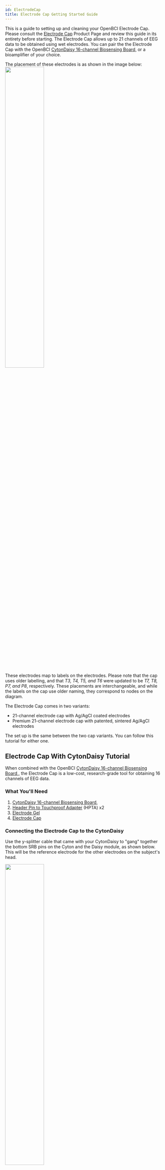 ```yaml
---
id: ElectrodeCap
title: Electrode Cap Getting Started Guide
---
```



This is a guide to setting up and cleaning your OpenBCI Electrode Cap. Please consult the [Electrode Cap](https://shop.openbci.com/products/openbci-eeg-electrocap)
Product Page and review this guide in its entirety before starting.
The Electrode Cap allows up to 21 channels of EEG data to be obtained using wet electrodes.
You can pair the the Electrode Cap with the OpenBCI [CytonDaisy 16-channel Biosensing Board,](https://shop.openbci.com/collections/frontpage/products/cyton-daisy-biosensing-boards-16-channel)
or a bioamplifier of your choice.

The placement of these electrodes is as shown in the image below:
<img src="https://github.com/openbci-archive/Docs/blob/master/assets/images/electrode%20cap%20nodes_1.png?raw=true" width="50%">

These electrodes map to labels on the electrodes. Please note that the cap uses older labelling, and that *T3, T4, T5, and T6* were updated to be *T7, T8, P7, and P8*, respectively. These placements are interchangeable, and while the labels on the cap use older naming, they correspond to nodes on the diagram.

The Electrode Cap comes in two variants:

* 21-channel electrode cap with Ag/AgCl coated electrodes
* Premium 21-channel electrode cap with patented, sintered Ag/AgCl electrodes

The set up is the same between the two cap variants. You can follow this tutorial for either one.
## Electrode Cap With CytonDaisy Tutorial

When combined with the OpenBCI [CytonDaisy 16-channel Biosensing Board,](https://shop.openbci.com/collections/frontpage/products/cyton-daisy-biosensing-boards-16-channel),
the Electrode Cap is a low-cost, research-grade tool for obtaining 16 channels of EEG data.

### What You'll Need
1. [CytonDaisy 16-channel Biosensing Board,](https://shop.openbci.com/collections/frontpage/products/cyton-daisy-biosensing-boards-16-channel)
2. [Header Pin to Touchproof Adapter](https://shop.openbci.com/collections/frontpage/products/touch-proof-electrode-cable-adapter) (HPTA) x2
3. [Electrode Gel](https://shop.openbci.com/collections/frontpage/products/electrodegel)
4. [Electrode Cap](https://shop.openbci.com/products/openbci-eeg-electrocap)

### Connecting the Electrode Cap to the CytonDaisy

Use the y-splitter cable that came with your CytonDaisy to "gang" together the bottom SRB pins on the Cyton and the Daisy module, as shown below. This will be the reference electrode for the other electrodes on the subject's head.

<img src="https://github.com/openbci-archive/Docs/blob/master/assets/images/Cyton%2BDaisy%2BY-Splitter.JPG?raw=true" width="50%">

Connect a HPTA cable to the single end of the y-splitter cable, then connect the its blue termination to the REF electrode of the cap, shown below.

<img src="https://github.com/openbci-archive/Docs/blob/master/assets/images/cap_ref_pin.png?raw=true" width="50%">


Connect bottom pins N1P through N8P on the Cyton to a set of HPTA cables, shown below. These pins will be channels 1-8 on the OpenBCI GUI.

<img src="https://github.com/openbci-archive/Docs/blob/master/assets/images/cap_cyton_pins.png?raw=true" width="50%">

Connect top pins N1P through N8P on the Daisy module to another set of HPTA cables, shown below. These pins will be channels 9-16.

<img src="https://github.com/openbci-archive/Docs/blob/master/assets/images/cap_cytondaisy_pins.png?raw=true" width="50%">

Connect a leftover HPTA cable to the bottom BIAS pin of the Cyton. The BIAS pin is used for noise cancelling. It is similar to a GROUND pin, which establishes a common ground between the Cyton board and your body, but it has some extra destructive interference noise cancelling techniques built in! Connect the blue termination of this HPTA cable to the GND cap electrode, shown below.

<img src="https://github.com/openbci-archive/Docs/blob/master/assets/images/cap_GND_pin.png?raw=true" width="50%">

For WHY these connections are recommended, see the [EEG explanation](../../01GettingStarted/02-Biosensing-Setups/01-EEG-Setup.md)page.

After the cables are all connected as shown above, place the cap on the subject's head and inject a small amount of electrode gel using the included syringe. After each data recording session, be sure to clean the gel off the cap!

### Software


<img src="https://github.com/openbci-archive/Docs/blob/master/assets/images/GUI-V4-Screenshot.jpg?raw=true" width="50%">

Head over to the OpenBCI GUI [tutorial](06Software/01-OpenBCISoftware/01-OpenBCI_GUI.md) to set up your free live-streaming software!

### Use Cases for OpenBCI GUI
* OpenBCI device owners want to visualize their brainwaves!
* Many of the researchers, hackers and students alike who purchase OpenBCI devices want to use them to acquire data as soon as their device arrives.
* Users use macOS, Windows and Linux to acquire data
* Users want to filter incoming data in real time
* Users want to make their own experiments to test their awesome theories or duplicate state of the art research at home!
* Users struggle to get prerequisites properly installed to get data on their own from OpenBCI Cyton and Ganglion.
* Users want to stream data into their own custom applications such as MATLAB.

### What You Can Do with OpenBCI GUI and Software Stack
* Visualize data from every OpenBCI device: Ganglion, Cyton, Cyton with Daisy, and the WiFi Shield
* Playback files using GUI
* Run as a native application on macOS, Windows, and Linux.
* Apply filters and other data processing tools to quickly clean raw data in real time
* Use the GUI as a networking system to move data out of GUI into other apps over UDP, OSC, LSL, and Serial.
* Send data to [MATLAB](06Software/02-CompatibleThirdPartySoftware/01-Matlab), Neuropype (using LSL), and other [third-party softwares.](06Software/00-SoftwareLanding.md#compatible-third-party-software)
* Analyze data with [Python and Brainflow](11ForDevelopers/SoftwareDevelopment#brainflow---python)
* [Create a widget framework](06Software/01-OpenBCISoftware/02_GUI_Widget_Guide.md#custom-widget) that allows users to create their own experiments.
* Output data into a saved file for later offline processing.
* [Customize the layout](06Software/01-OpenBCISoftware/01-OpenBCI_GUI.md#customize-your-layout), change the gain, toggle on/off, check impedance of individual channels of the CytonDaisy board (or any connected OpenBCI board) directly in the GUI!
* Access built-in widgets such as Focus Widget, Band Power, Accelerometer, EEG Head Plot, and MUCH more

 **If you just want to visualize EEG, EMG, ECG data (and do some basic analysis) and save the data to start with, download the standalone OpenBCI [GUI](06Software/01-OpenBCISoftware/01-OpenBCI_GUI.md) and connect it to an OpenBCI Cyton, CytonDaisy, or Ganglion!**


## Electrode Cap With Third-Party Bioamplifier Tutorial
 The Electrode Cap comes with industry-standard touchproof terminations that can be plugged directly into most bioamplifers. The 10-20 locations are marked on the electrodes on the cap.

### What You'll Need

1. [Electrode Gel](https://shop.openbci.com/collections/frontpage/products/electrodegel)
2. [Electrode Cap](https://shop.openbci.com/products/openbci-eeg-electrocap)
3. Your own bioamplifier

### The set-up
1. Place the Electrode Cap on the subject's head and apply electrode gel with the included syringe.
2. Connect the Electrode Cap to your bioamplifier using the marked guides on the cap. The electrodes on the cap are labeled "GND", "REF", "C3", etc.
3. Follow the manufacturer's instructions for your bioamplifier

If you're using a third-party bioamplifier, you'll need the software that is compatible with that particular bioamplifier. The OpenBCI GUI is intended to be used with OpenBCI biosensing boards (Cyton, CytonDaisy, and Ganglion), not third-party bioamplifiers such as g.tec devices.

Find it all overwhelming? Don't know where to start? Questions, comments, suggestions? Email support@openbci.com

## Electrode Cap Care and Cleaning Guide

A routine schedule for cleaning and disinfecting the Electrode
Cap helps assure accurate EEG signals and the reuse of
electrodes between different participants. Furthermore, you will
preserve the excellent characteristics of your electrodes and will
ensure a long product life.

#### Cleaning Method:
1. Clean the residual gel off the Sintered Ag-AgCl Electrodes in the
cap softly immediately after use.

2. Soak the cap for about 15 minutes in warm water (up to 50
degrees Celsius), so that the remaining gel can dissolves off
quickly into the water. Use a cotton ball for removing gel residues
from the electrodes only if absolutely necessary.

3. In case the gel stays on the surface of the electrodes or the cap
shell, then soak the cap into diluted detergent for a few hours.

4. Rinse the cap in tap water thoroughly. Finish rinsing with deionized water or distilled water, if available. Air dry the cap and store the cap in a dark dry place.

Cleaning frequency-after each use.

#### Disinfecting Method:
1. Clean the residual gel off the Sintered Ag-AgCl Electrodes in the
cap softly immediately after use.

2. Soak the cap for about 15 minutes in warm water (up to 50
degrees Celsius), so that the remaining gel can dissolves off
quickly into the water. Use a cotton ball for removing gel residues
from the electrodes only if absolutely necessary.

3. Then soak the cap for up to 30 minutes in 1% diluted bleach solution
(100 ppm sodium hypochlorite).
Household bleach has a concentration of 52,500ppm of available
chlorine (5.25% Sodium Hypochlorite). A 1:500 dilution of household
bleach provides the 100ppm concentration required)

4. Rinse the cap in tap water thoroughly. Finish rinsing with deionized water or distilled water, if available. Air dry the cap and store the cap in a dark dry place.

Disinfecting frequency-every two weeks.

Caution:
1. Gently handle the connection point where the electrodes attach to the lead wire.
2. Don’t touch other metals.
3. Don’t left residual gel on any part of the electrodes or wire.
4. Keep the electrodes and the wire away from any corrosive
liquid.
5. Keep the touch-proof adapter ends away from water.
